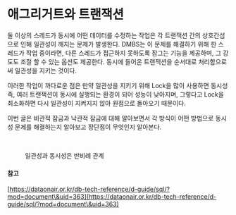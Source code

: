 # 애그리거트와 트랜잭션

둘 이상의 스레드가 동시에 어떤 데이터를 수정하는 작업은 각 트랜잭션 간의 상호간섭으로 인해 일관성이 깨지는 문제가 발생한다. DMBS는 이 문제를 해결하기 위해 한 스레드가 작업 중이라면, 다른 스레드가 접근하지 못하도록 잠그는 기능을 제공하며, 그 강도도 조절 할 수 있는 옵션도 제공한다. 동시에 들어온 트랜잭션을 순서대로 처리함으로써 일관성을 지키는 것이다.

이러한 작업이 까다로운 점은 만약 일관성을 지키기 위해 Lock을 많이 사용하면 동시성 즉, 여러 트랜잭션이 동시에 실행되는 환경이 되어 성능이 낮아지며, 그렇다고 Lock을 최소화하면 다시 일관성이 지켜지지 않아 원점으로 돌아오기 때문이다.&#x20;

이번 글은 비관적 잠금과 낙관적 잠금에 대해 알아보면서 각 방식이 어떤 방법으로 동시성 문제를 해결하는지 알아보고 장단점이 무엇인지 알아본다.

<figure><img src="../../../../.gitbook/assets/스크린샷 2023-02-13 오후 1.39.28.png" alt=""><figcaption><p>일관성과 동시성은 반비례 관계</p></figcaption></figure>

#### 참고&#x20;

[https://dataonair.or.kr/db-tech-reference/d-guide/sql/?mod=document\&uid=363](https://dataonair.or.kr/db-tech-reference/d-guide/sql/?mod=document\&uid=363)
